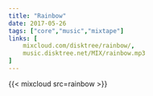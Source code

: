 ```yaml
---
title: "Rainbow"
date: 2017-05-26
tags: ["core","music","mixtape"]
links: [
	mixcloud.com/disktree/rainbow/,
	music.disktree.net/MIX/rainbow.mp3
]
---
```

{{< mixcloud src=rainbow >}}
